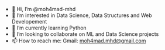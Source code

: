 - 👋 Hi, I’m @moh4mad-mhd
- 👀 I’m interested in Data Science, Data Structures and Web Developement
- 🌱 I’m currently learning Python
- 💞️ I’m looking to collaborate on ML and Data Science projects
- 📫 How to reach me: Gmail: moh4mad.mhd@gmail.com

<!---
moh4mad-mhd/moh4mad-mhd is a ✨ special ✨ repository because its `README.md` (this file) appears on your GitHub profile.
You can click the Preview link to take a look at your changes.
--->
